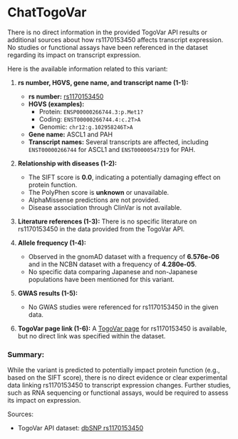 # ChatTogoVar

There is no direct information in the provided TogoVar API results or additional sources about how rs1170153450 affects transcript expression. No studies or functional assays have been referenced in the dataset regarding its impact on transcript expression.

Here is the available information related to this variant:

1. **rs number, HGVS, gene name, and transcript name (1-1):**
   - **rs number:** [rs1170153450](https://identifiers.org/dbsnp/rs1170153450)
   - **HGVS (examples):**
     - Protein: `ENSP00000266744.3:p.Met1?`
     - Coding: `ENST00000266744.4:c.2T>A`
     - Genomic: `chr12:g.102958246T>A`
   - **Gene name:** ASCL1 and PAH
   - **Transcript names:** Several transcripts are affected, including `ENST00000266744` for ASCL1 and `ENST00000547319` for PAH.

2. **Relationship with diseases (1-2):**
   - The SIFT score is **0.0**, indicating a potentially damaging effect on protein function.
   - The PolyPhen score is **unknown** or unavailable.
   - AlphaMissense predictions are not provided.
   - Disease association through ClinVar is not available.

3. **Literature references (1-3):**
   There is no specific literature on rs1170153450 in the data provided from the TogoVar API.

4. **Allele frequency (1-4):**
   - Observed in the gnomAD dataset with a frequency of **6.576e-06** and in the NCBN dataset with a frequency of **4.280e-05**.
   - No specific data comparing Japanese and non-Japanese populations have been mentioned for this variant.

5. **GWAS results (1-5):**
   - No GWAS studies were referenced for rs1170153450 in the given data.

6. **TogoVar page link (1-6):**
   A [TogoVar page](https://togovar.biosciencedbc.jp/) for rs1170153450 is available, but no direct link was specified within the dataset.

### Summary:
While the variant is predicted to potentially impact protein function (e.g., based on the SIFT score), there is no direct evidence or clear experimental data linking rs1170153450 to transcript expression changes. Further studies, such as RNA sequencing or functional assays, would be required to assess its impact on expression.

Sources:
- TogoVar API dataset: [dbSNP rs1170153450](https://identifiers.org/dbsnp/rs1170153450)